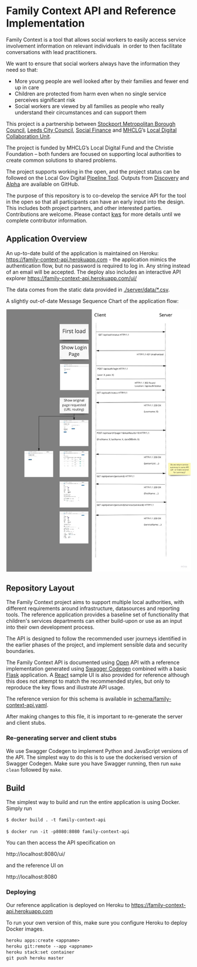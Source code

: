 # Family Context API and Reference Implementation

Family Context is a tool that allows social workers to easily access ​
service involvement information on relevant individuals ​
in order to then facilitate conversations with lead practitioners. ​

We want to ensure that social workers always have the information they need so that:​
- More young people are well looked after by their families and fewer end up in care​
- Children are protected from harm even when no single service perceives significant risk​
- Social workers are viewed by all families as people who really understand their circumstances and can support them

This project is a partnership between [Stockport Metropolitan Borough Council](https://www.stockport.gov.uk/), 
[Leeds City Council](https://www.leeds.gov.uk/), [Social Finance](https://www.socialfinance.org.uk/) 
and [MHCLG](https://gov.uk/mhclg)’s [Local Digital Collaboration Unit​](https://localdigital.gov.uk/).

The project is funded by MHCLG’s Local Digital Fund and the Christie Foundation – both funders are focused on 
supporting local authorities to create common solutions to shared problems.

The project supports working in the open, and the project status can be followed on the Local Gov Digital 
[Pipeline Tool](https://pipeline.localgov.digital/wiki/277). Outputs from 
[Discovery](https://github.com/CSCDP/Family-Context-Discovery) and 
[Alpha](https://github.com/CSCDP/Family-Context-Alpha) are available on GitHub.

The purpose of this repository is to co-develop the service API for the tool in the open so that all 
participants can have an early input into the design. This includes both project partners, and other 
interested parties. Contributions are welcome. Please contact [kws](https://github.com/kws) for more 
details until we complete contributor information.

## Application Overview

An up-to-date build of the application is maintained on Heroku: 
https://family-context-api.herokuapp.com - the application mimics the authentication flow, but
no password is required to log in. Any string instead of an email will be accepted. The deploy
also includes an interactive API explorer https://family-context-api.herokuapp.com/ui/

The data comes from the static data provided in [./server/data/*.csv](./server/data/).

A slightly out-of-date Message Sequence Chart of the application flow:

![MSC Application & API Flow](./docs/msc-api-session.jpg "MSC Application & API Flow")


## Repository Layout

The Family Context project aims to support multiple local authorities, with different requirements around
infrastructure, datasources and reporting tools. The reference application provides a baseline set of functionality
that children's services departments can either build-upon or use as an input into their own development process. 

The API is designed to follow the recommended user journeys identified in the earlier phases of the project, 
and implement sensible data and security boundaries.

The Family Context API is documented using [Open](https://swagger.io/docs/specification/about/) API 
with a reference implementation generated using [Swagger Codegen](https://github.com/swagger-api/swagger-codegen)
combined with a basic [Flask](https://palletsprojects.com/p/flask/) application. 
A [React](https://reactjs.org/) sample UI is also provided for reference although this does
not attempt to match the recommended styles, but only to reproduce the key flows and illustrate API usage.

The reference version for this schema is available in 
[schema/family-context-api.yaml](./schema/family-context-api.yaml). 

After making changes to this file, it is important to re-generate the server and client stubs. 

### Re-generating server and client stubs

We use Swagger Codegen to implement Python and JavaScript versions of the API. The simplest way to do
this is to use the dockerised version of Swagger Codegen. Make sure you have Swagger running, then
run `make clean` followed by `make`. 

## Build 

The simplest way to build and run the entire application is using Docker. Simply run

```
$ docker build . -t family-context-api 

$ docker run -it -p8080:8080 family-context-api 
```

You can then access the API specification on

http://localhost:8080/ui/

and the reference UI on

http://localhost:8080


### Deploying
 
Our reference application is deployed on Heroku to https://family-context-api.herokuapp.com

To run your own version of this, make sure you configure Heroku to deploy Docker images. 

```
heroku apps:create <appname>
heroku git:remote --app <appname>
heroku stack:set container
git push heroku master
```